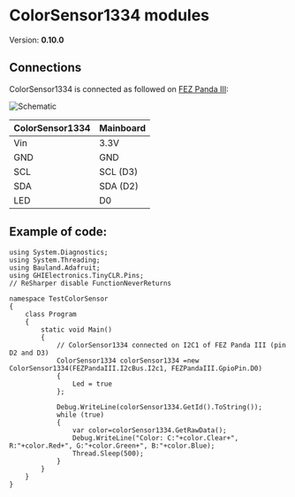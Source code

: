 # ColorSensor1334 modules
Version: __0.10.0__

## Connections ##
ColorSensor1334 is connected as followed on [FEZ Panda III](https://old.ghielectronics.com/catalog/product/474):

![Schematic](Adafruit-ColorSensor1334-PandaIII.jpg)

ColorSensor1334  | Mainboard
---------------- | ----------
Vin              | 3.3V
GND              | GND
SCL              | SCL (D3)
SDA              | SDA (D2)
LED              | D0

## Example of code:
```CSharp
using System.Diagnostics;
using System.Threading;
using Bauland.Adafruit;
using GHIElectronics.TinyCLR.Pins;
// ReSharper disable FunctionNeverReturns

namespace TestColorSensor
{
    class Program
    {
        static void Main()
        {
            // ColorSensor1334 connected on I2C1 of FEZ Panda III (pin D2 and D3)
            ColorSensor1334 colorSensor1334 =new ColorSensor1334(FEZPandaIII.I2cBus.I2c1, FEZPandaIII.GpioPin.D0)
            {
                Led = true
            };

            Debug.WriteLine(colorSensor1334.GetId().ToString());
            while (true)
            {
                var color=colorSensor1334.GetRawData();
                Debug.WriteLine("Color: C:"+color.Clear+", R:"+color.Red+", G:"+color.Green+", B:"+color.Blue);
                Thread.Sleep(500);
            }
        }
    }
}
```

